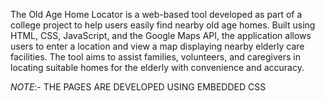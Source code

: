 The Old Age Home Locator is a web-based tool developed as part of a college project to help users easily find nearby old age homes. Built using HTML, CSS, JavaScript, and the Google Maps API, the application allows users to enter a location and view a map displaying nearby elderly care facilities. The tool aims to assist families, volunteers, and caregivers in locating suitable homes for the elderly with convenience and accuracy.

*NOTE*:- THE PAGES ARE DEVELOPED USING EMBEDDED CSS
